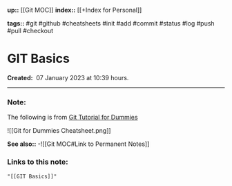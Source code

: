 **up::** [[Git MOC]]
**index::** [[+Index for Personal]]
 

**tags::** #git #github #cheatsheets #init #add #commit #status #log #push #pull #checkout 

# GIT Basics

**Created:**  07 January 2023 at  10:39 hours.

___
### Note:
The following is from [Git Tutorial for Dummies](https://www.youtube.com/watch?v=mJ-qvsxPHpY&t=557s)

![[Git for Dummies Cheatsheet.png]]



**See also::** 
-![[Git MOC#Link to Permanent Notes]]




### Links to this note:
```query
"[[GIT Basics]]"
```

